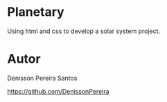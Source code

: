 # Planetary
 Using html and css to develop a solar system project.

# Autor

Denisson Pereira Santos

https://github.com/DenissonPereira
